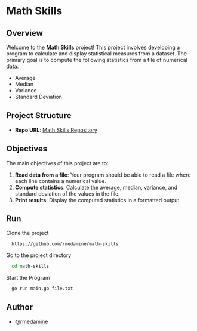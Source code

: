 # Math Skills

## Overview

Welcome to the **Math Skills** project! This project involves developing a program to calculate and display statistical measures from a dataset. The primary goal is to compute the following statistics from a file of numerical data:

- Average
- Median
- Variance
- Standard Deviation

## Project Structure

- **Repo URL**: [Math Skills Repository](https://learn.zone01oujda.ma/git/rmohamme/math-skills)

## Objectives

The main objectives of this project are to:

1. **Read data from a file**: Your program should be able to read a file where each line contains a numerical value.
2. **Compute statistics**: Calculate the average, median, variance, and standard deviation of the values in the file.
3. **Print results**: Display the computed statistics in a formatted output.

## Run

Clone the project

```bash
  https://github.com/rmedamine/math-skills
```

Go to the project directory

```bash
  cd math-skills
```

Start the Program

```bash
  go run main.go file.txt
```


## Author

- [@rmedamine](https://www.github.com/rmedamine)
